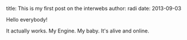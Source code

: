 title: This is my first post on the interwebs
author: radi
date: 2013-09-03

Hello everybody!  

It actually works. My Engine. My baby. It's alive and online.

